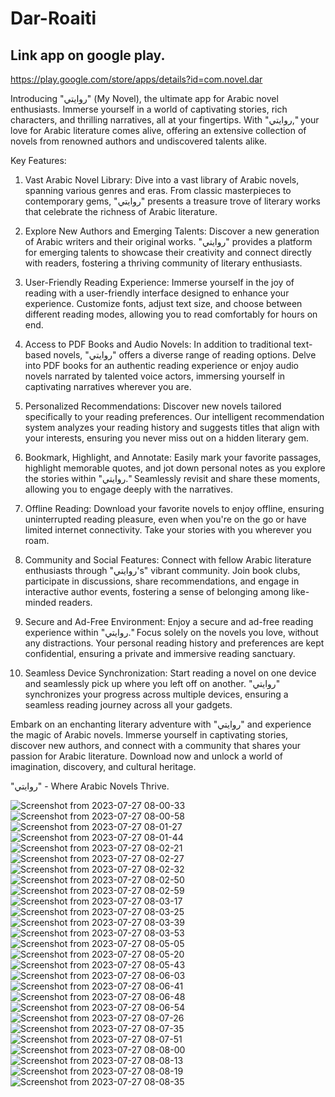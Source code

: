 # Dar-Roaiti

## Link app on google play.
https://play.google.com/store/apps/details?id=com.novel.dar

Introducing "روايتي" (My Novel), the ultimate app for Arabic novel enthusiasts. Immerse yourself in a world of captivating stories, rich characters, and thrilling narratives, all at your fingertips. With "روايتي," your love for Arabic literature comes alive, offering an extensive collection of novels from renowned authors and undiscovered talents alike.

Key Features:

1. Vast Arabic Novel Library: Dive into a vast library of Arabic novels, spanning various genres and eras. From classic masterpieces to contemporary gems, "روايتي" presents a treasure trove of literary works that celebrate the richness of Arabic literature.

2. Explore New Authors and Emerging Talents: Discover a new generation of Arabic writers and their original works. "روايتي" provides a platform for emerging talents to showcase their creativity and connect directly with readers, fostering a thriving community of literary enthusiasts.

3. User-Friendly Reading Experience: Immerse yourself in the joy of reading with a user-friendly interface designed to enhance your experience. Customize fonts, adjust text size, and choose between different reading modes, allowing you to read comfortably for hours on end.

4. Access to PDF Books and Audio Novels: In addition to traditional text-based novels, "روايتي" offers a diverse range of reading options. Delve into PDF books for an authentic reading experience or enjoy audio novels narrated by talented voice actors, immersing yourself in captivating narratives wherever you are.

5. Personalized Recommendations: Discover new novels tailored specifically to your reading preferences. Our intelligent recommendation system analyzes your reading history and suggests titles that align with your interests, ensuring you never miss out on a hidden literary gem.

6. Bookmark, Highlight, and Annotate: Easily mark your favorite passages, highlight memorable quotes, and jot down personal notes as you explore the stories within "روايتي." Seamlessly revisit and share these moments, allowing you to engage deeply with the narratives.

7. Offline Reading: Download your favorite novels to enjoy offline, ensuring uninterrupted reading pleasure, even when you're on the go or have limited internet connectivity. Take your stories with you wherever you roam.

8. Community and Social Features: Connect with fellow Arabic literature enthusiasts through "روايتي's" vibrant community. Join book clubs, participate in discussions, share recommendations, and engage in interactive author events, fostering a sense of belonging among like-minded readers.

9. Secure and Ad-Free Environment: Enjoy a secure and ad-free reading experience within "روايتي." Focus solely on the novels you love, without any distractions. Your personal reading history and preferences are kept confidential, ensuring a private and immersive reading sanctuary.

10. Seamless Device Synchronization: Start reading a novel on one device and seamlessly pick up where you left off on another. "روايتي" synchronizes your progress across multiple devices, ensuring a seamless reading journey across all your gadgets.

Embark on an enchanting literary adventure with "روايتي" and experience the magic of Arabic novels. Immerse yourself in captivating stories, discover new authors, and connect with a community that shares your passion for Arabic literature. Download now and unlock a world of imagination, discovery, and cultural heritage.

"روايتي" - Where Arabic Novels Thrive.

![Screenshot from 2023-07-27 08-00-33](https://github.com/3shmawi/Dar-Roaiti/assets/100779215/507d0b02-f068-486d-980c-5c6090efe766)
![Screenshot from 2023-07-27 08-00-58](https://github.com/3shmawi/Dar-Roaiti/assets/100779215/c26e44ba-4421-45c4-9e92-c9754b3326d7)
![Screenshot from 2023-07-27 08-01-27](https://github.com/3shmawi/Dar-Roaiti/assets/100779215/4758b038-922b-461a-9b85-d256015a5506)
![Screenshot from 2023-07-27 08-01-44](https://github.com/3shmawi/Dar-Roaiti/assets/100779215/ab15a36b-79bb-4888-9d81-1b6895b1a592)
![Screenshot from 2023-07-27 08-02-21](https://github.com/3shmawi/Dar-Roaiti/assets/100779215/8b1bffc6-543d-4203-a013-c45f00c293a1)
![Screenshot from 2023-07-27 08-02-27](https://github.com/3shmawi/Dar-Roaiti/assets/100779215/dc53a96f-86d7-46bb-b754-5d27856e4fd0)
![Screenshot from 2023-07-27 08-02-32](https://github.com/3shmawi/Dar-Roaiti/assets/100779215/3212ba4d-6de8-48c8-926b-e08837cc3fa2)
![Screenshot from 2023-07-27 08-02-50](https://github.com/3shmawi/Dar-Roaiti/assets/100779215/c6cbd65a-6234-4ce6-813c-5287a7c980e9)
![Screenshot from 2023-07-27 08-02-59](https://github.com/3shmawi/Dar-Roaiti/assets/100779215/05c7ec7f-83d5-4fae-b1e5-1a2312367d68)
![Screenshot from 2023-07-27 08-03-17](https://github.com/3shmawi/Dar-Roaiti/assets/100779215/ea3e4e13-a127-409c-8038-838ad9630b17)
![Screenshot from 2023-07-27 08-03-25](https://github.com/3shmawi/Dar-Roaiti/assets/100779215/79f190d3-0487-4b06-bf0c-7db8c915d629)
![Screenshot from 2023-07-27 08-03-39](https://github.com/3shmawi/Dar-Roaiti/assets/100779215/cdddb5c1-4e01-41e8-84be-e64dd1e08ecf)
![Screenshot from 2023-07-27 08-03-53](https://github.com/3shmawi/Dar-Roaiti/assets/100779215/588c6a18-fd0b-437b-ba59-9d6983c664f6)
![Screenshot from 2023-07-27 08-05-05](https://github.com/3shmawi/Dar-Roaiti/assets/100779215/815a930b-7b4a-4540-89d2-4535f6b3a631)
![Screenshot from 2023-07-27 08-05-20](https://github.com/3shmawi/Dar-Roaiti/assets/100779215/24351c15-10af-4ed3-adfd-986f3cf8e699)
![Screenshot from 2023-07-27 08-05-43](https://github.com/3shmawi/Dar-Roaiti/assets/100779215/8eeb7eb2-c2d0-43fe-ab4d-f0ba5f144dfb)
![Screenshot from 2023-07-27 08-06-03](https://github.com/3shmawi/Dar-Roaiti/assets/100779215/b9762ea3-09e2-4316-b571-2f6daed7e025)
![Screenshot from 2023-07-27 08-06-41](https://github.com/3shmawi/Dar-Roaiti/assets/100779215/5fbbc314-6eaf-40a0-bdeb-4a0e9e1bccab)
![Screenshot from 2023-07-27 08-06-48](https://github.com/3shmawi/Dar-Roaiti/assets/100779215/8f4acee2-cf80-4faa-8d71-c5da7c497586)
![Screenshot from 2023-07-27 08-06-54](https://github.com/3shmawi/Dar-Roaiti/assets/100779215/771483ba-28d3-4f2e-8d00-d2cf8d37ff46)
![Screenshot from 2023-07-27 08-07-26](https://github.com/3shmawi/Dar-Roaiti/assets/100779215/86f83f6e-a39b-4e9e-8ae2-2d9e8590c48b)
![Screenshot from 2023-07-27 08-07-35](https://github.com/3shmawi/Dar-Roaiti/assets/100779215/20d934bf-7435-491e-a44f-57aa2379b956)
![Screenshot from 2023-07-27 08-07-51](https://github.com/3shmawi/Dar-Roaiti/assets/100779215/7efc8f7e-c7af-4168-b37b-e61bf02b5902)
![Screenshot from 2023-07-27 08-08-00](https://github.com/3shmawi/Dar-Roaiti/assets/100779215/26ec2fc6-354f-4092-932e-7e2687a2d38d)
![Screenshot from 2023-07-27 08-08-13](https://github.com/3shmawi/Dar-Roaiti/assets/100779215/cf7952de-3c9f-44c7-bb1c-d35794fe6658)
![Screenshot from 2023-07-27 08-08-19](https://github.com/3shmawi/Dar-Roaiti/assets/100779215/d5775361-d85d-4edc-bc21-a356fabef0bb)
![Screenshot from 2023-07-27 08-08-35](https://github.com/3shmawi/Dar-Roaiti/assets/100779215/7c07ce33-45f1-4c80-8f76-d7342043ff00)


